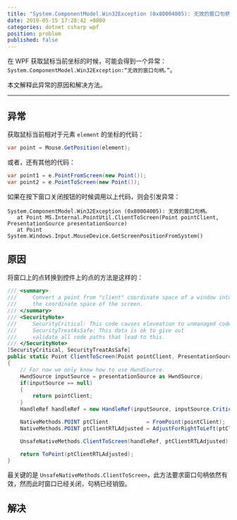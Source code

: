 ```yaml
---
title: "System.ComponentModel.Win32Exception (0x80004005): 无效的窗口句柄。"
date: 2019-05-15 17:28:42 +0800
categories: dotnet csharp wpf
position: problem
published: false
---
```


在 WPF 获取鼠标当前坐标的时候，可能会得到一个异常：`System.ComponentModel.Win32Exception:“无效的窗口句柄。”`。

本文解释此异常的原因和解决方法。

---

## 异常

获取鼠标当前相对于元素 `element` 的坐标的代码：

```csharp
var point = Mouse.GetPosition(element);
```

或者，还有其他的代码：

```csharp
var point1 = e.PointFromScreen(new Point());
var point2 = e.PointToScreen(new Point());
```

如果在按下窗口关闭按钮的时候调用以上代码，则会引发异常：

```
System.ComponentModel.Win32Exception (0x80004005): 无效的窗口句柄。
   at Point MS.Internal.PointUtil.ClientToScreen(Point pointClient, PresentationSource presentationSource)
   at Point System.Windows.Input.MouseDevice.GetScreenPositionFromSystem()
```

## 原因

将窗口上的点转换到控件上的点的方法是这样的：

```csharp
/// <summary>
///     Convert a point from "client" coordinate space of a window into
///     the coordinate space of the screen.
/// </summary>
/// <SecurityNote>
///     SecurityCritical: This code causes eleveation to unmanaged code via call to GetWindowLong
///     SecurityTreatAsSafe: This data is ok to give out
///     validate all code paths that lead to this.
/// </SecurityNote>
[SecurityCritical, SecurityTreatAsSafe]
public static Point ClientToScreen(Point pointClient, PresentationSource presentationSource)
{
    // For now we only know how to use HwndSource.
    HwndSource inputSource = presentationSource as HwndSource;
    if(inputSource == null)
    {
        return pointClient;
    }
    HandleRef handleRef = new HandleRef(inputSource, inputSource.CriticalHandle);

    NativeMethods.POINT ptClient            = FromPoint(pointClient);
    NativeMethods.POINT ptClientRTLAdjusted = AdjustForRightToLeft(ptClient, handleRef);

    UnsafeNativeMethods.ClientToScreen(handleRef, ptClientRTLAdjusted);

    return ToPoint(ptClientRTLAdjusted);
}
```

最关键的是 `UnsafeNativeMethods.ClientToScreen`，此方法要求窗口句柄依然有效，然而此时窗口已经关闭，句柄已经销毁。

## 解决


